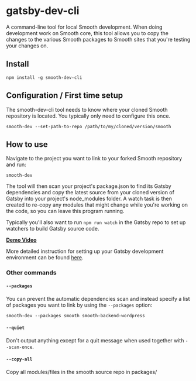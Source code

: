 # gatsby-dev-cli

A command-line tool for local Smooth development. When doing development work on
Smooth core, this tool allows you to copy the changes to the various
Smooth packages to Smooth sites that you're testing your changes on.

## Install

`npm install -g smooth-dev-cli`

## Configuration / First time setup

The smooth-dev-cli tool needs to know where your cloned Smooth repository is
located. You typically only need to configure this once.

`smooth-dev --set-path-to-repo /path/to/my/cloned/version/smooth`

## How to use

Navigate to the project you want to link to your forked Smooth repository and
run:

`smooth-dev`

The tool will then scan your project's package.json to find its Gatsby
dependencies and copy the latest source from your cloned version of Gatsby into
your project's node_modules folder. A watch task is then created to re-copy any
modules that might change while you're working on the code, so you can leave
this program running.

Typically you'll also want to run `npm run watch` in the Gatsby repo to set up
watchers to build Gatsby source code.

**[Demo Video](https://www.youtube.com/watch?v=D0SwX1MSuas)**

More detailed instruction for setting up your Gatsby development environment can
be found [here](https://www.gatsbyjs.org/docs/how-to-contribute/).

### Other commands

#### `--packages`

You can prevent the automatic dependencies scan and instead specify a list of
packages you want to link by using the `--packages` option:

`smooth-dev --packages smooth smooth-backend-wordpress`

#### `--quiet`

Don't output anything except for a quit message when used together with
`--scan-once`.

#### `--copy-all`

Copy all modules/files in the smooth source repo in packages/
